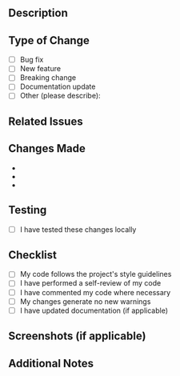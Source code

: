 ## Description
<!-- Briefly describe what this PR does -->

## Type of Change
<!-- Please check one -->
- [ ] Bug fix
- [ ] New feature
- [ ] Breaking change
- [ ] Documentation update
- [ ] Other (please describe):

## Related Issues
<!-- Link any related issues, e.g., "Fixes #123" or "Closes #456" -->

## Changes Made
<!-- List the main changes in this PR -->
- 
- 
- 

## Testing
<!-- Describe how you tested your changes -->
- [ ] I have tested these changes locally

## Checklist
- [ ] My code follows the project's style guidelines
- [ ] I have performed a self-review of my code
- [ ] I have commented my code where necessary
- [ ] My changes generate no new warnings
- [ ] I have updated documentation (if applicable)

## Screenshots (if applicable)
<!-- Add screenshots to help explain your changes -->

## Additional Notes
<!-- Any additional information or context -->
